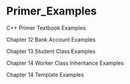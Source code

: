 Primer_Examples
===============

C++ Primer Textbook Examples


Chapter 12 Bank Account Examples

Chapter 13 Student Class Examples

Chapter 14 Worker Class Inheritance Examples

Chapter 14 Template Examples
